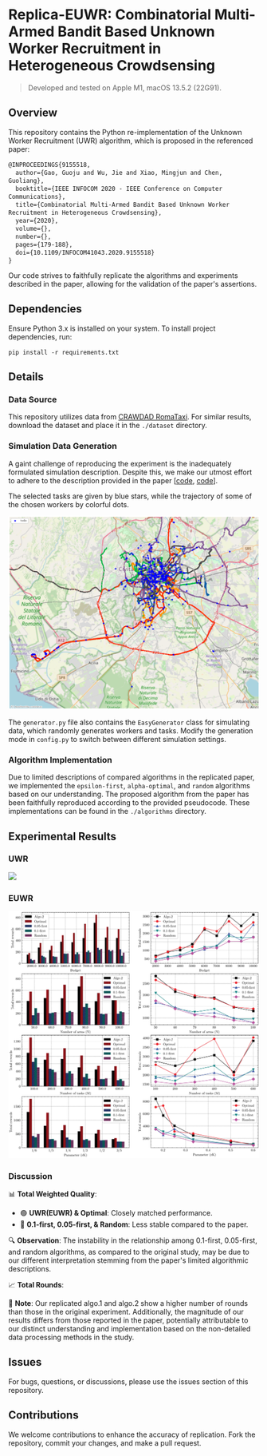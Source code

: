 # Replica-EUWR: Combinatorial Multi-Armed Bandit Based Unknown Worker Recruitment in Heterogeneous Crowdsensing

> Developed and tested on Apple M1, macOS 13.5.2 (22G91).

## Overview

This repository contains the Python re-implementation of the Unknown Worker Recruitment (UWR) algorithm, which is
proposed in the referenced paper:

```
@INPROCEEDINGS{9155518,
  author={Gao, Guoju and Wu, Jie and Xiao, Mingjun and Chen, Guoliang},
  booktitle={IEEE INFOCOM 2020 - IEEE Conference on Computer Communications}, 
  title={Combinatorial Multi-Armed Bandit Based Unknown Worker Recruitment in Heterogeneous Crowdsensing}, 
  year={2020},
  volume={},
  number={},
  pages={179-188},
  doi={10.1109/INFOCOM41043.2020.9155518}
}
```

Our code strives to faithfully replicate the algorithms and experiments described in the paper, allowing for the
validation of the paper's assertions.

## Dependencies

Ensure Python 3.x is installed on your system. To install project dependencies, run:

    pip install -r requirements.txt

## Details

### Data Source

This repository utilizes data from [CRAWDAD RomaTaxi](https://ieee-dataport.org/open-access/crawdad-romataxi). For
similar results, download the dataset and place it in the `./dataset` directory.

### Simulation Data Generation

A gaint challenge of reproducing the experiment is the inadequately formulated simulation description. Despite this, we
make our utmost effort to adhere to the description provided in the
paper [[code](./processor.ipynb), [code](./generator.py)].

The selected tasks are given by blue stars, while the trajectory of some of the chosen workers by colorful dots.

![workers](./dataset/2014-02-14.workers.png)

The `generator.py` file also contains the `EasyGenerator` class for simulating data, which randomly generates workers
and tasks. Modify the generation mode in `config.py` to switch between different simulation settings.

### Algorithm Implementation

Due to limited descriptions of compared algorithms in the replicated paper, we implemented the `epsilon-first`, `alpha-optimal`, and `random` algorithms based on our understanding. The proposed algorithm from the paper has been faithfully reproduced according to the provided pseudocode. These implementations can be found in the `./algorithms` directory.

## Experimental Results

### UWR

![](./fig.jpg)

### EUWR

![](./fig-extended.jpg)

### Discussion

📊 **Total Weighted Quality**:
- 🟢 **UWR(EUWR) & Optimal**: Closely matched performance.
- 🔵 **0.1-first, 0.05-first, & Random**: Less stable compared to the paper.

🔍 **Observation**: The instability in the relationship among 0.1-first, 0.05-first, and random algorithms, as compared to the original study, may be due to our different interpretation stemming from the paper's limited algorithmic descriptions.

📈 **Total Rounds**:

🔑 **Note**: Our replicated algo.1 and algo.2 show a higher number of rounds than those in the original experiment. Additionally, the magnitude of our results differs from those reported in the paper, potentially attributable to our distinct understanding and implementation based on the non-detailed data processing methods in the study.


## Issues

For bugs, questions, or discussions, please use the issues section of this repository.

## Contributions

We welcome contributions to enhance the accuracy of replication. Fork the repository, commit your changes, and make a
pull request.
